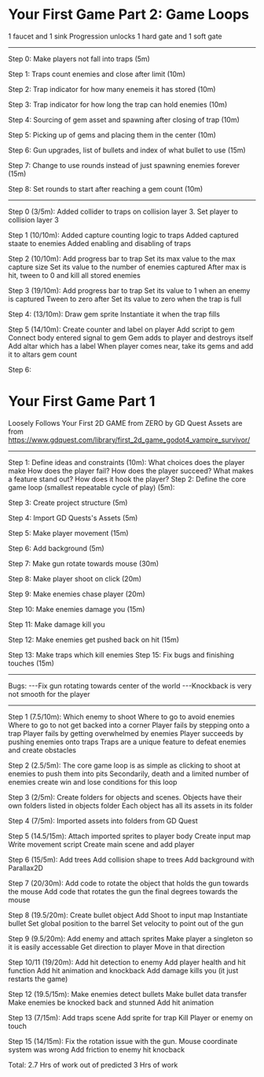 # Your First Game Part 2: Game Loops

1 faucet and 1 sink
Progression unlocks
1 hard gate and 1 soft gate

---
Step 0: Make players not fall into traps (5m)

Step 1: Traps count enemies and close after limit (10m)

Step 2: Trap indicator for how many enemeis it has stored (10m)

Step 3: Trap indicator for how long the trap can hold enemies (10m)

Step 4: Sourcing of gem asset and spawning after closing of trap (10m)

Step 5: Picking up of gems and placing them in the center (10m)

Step 6: Gun upgrades, list of bullets and index of what bullet to use (15m)

Step 7: Change to use rounds instead of just spawning enemies forever (15m)

Step 8: Set rounds to start after reaching a gem count (10m)

---

Step 0 (3/5m):
	Added collider to traps on collision layer 3. Set player to collision layer 3

Step 1 (10/10m):
	Added capture counting logic to traps
	Added captured staate to enemies
	Added enabling and disabling of traps
 
Step 2 (10/10m):
	Add progress bar to trap
	Set its max value to the max capture size
	Set its value to the number of enemies captured
	After max is hit, tween to 0 and kill all stored enemies
	
Step 3 (19/10m):
	Add progress bar to trap
	Set its value to 1 when an enemy is captured
	Tween to zero after
	Set its value to zero when the trap is full
	
Step 4: (13/10m):
	Draw gem sprite
	Instantiate it when the trap fills
	
Step 5 (14/10m):
	Create counter and label on player
	Add script to gem
	Connect body entered signal to gem
	Gem adds to player and destroys itself
	Add altar which has a label
	When player comes near, take its gems and add it to altars gem count
	
Step 6:
	

# Your First Game Part 1

Loosely Follows Your First 2D GAME from ZERO by GD Quest
Assets are from https://www.gdquest.com/library/first_2d_game_godot4_vampire_survivor/

---

Step 1: Define ideas and constraints (10m):
	What choices does the player make
	How does the player fail?
	How does the player succeed?
	What makes a feature stand out? How does it hook the player?
Step 2: Define the core game loop (smallest repeatable cycle of play) (5m): 

Step 3: Create project structure (5m)

Step 4: Import GD Quests's Assets (5m)

Step 5: Make player movement (15m)

Step 6: Add background (5m)

Step 7: Make gun rotate towards mouse (30m)

Step 8: Make player shoot on click (20m)

Step 9: Make enemies chase player (20m)

Step 10: Make enemies damage you (15m)

Step 11: Make damage kill you

Step 12: Make enemies get pushed back on hit (15m)

Step 13: Make traps which kill enemies
Step 15: Fix bugs and finishing touches (15m)

----------------------------

Bugs:
---Fix gun rotating towards center of the world
---Knockback is very not smooth for the player

----------------------------

Step 1 (7.5/10m):
	Which enemy to shoot
	Where to go to avoid enemies
	Where to go to not get backed into a corner
	Player fails by stepping onto a trap
	Player fails by getting overwhelmed by enemies
	Player succeeds by pushing enemies onto traps
	Traps are a unique feature to defeat enemies and create obstacles
	
Step 2 (2.5/5m):
	The core game loop is as simple as clicking to shoot at enemies to push them into pits
	Secondarily, death and a limited number of enemies create win and lose conditions for this loop
	
Step 3 (2/5m):
	Create folders for objects and scenes.
	Objects have their own folders listed in objects folder
	Each object has all its assets in its folder
	
Step 4 (7/5m):
	Imported assets into folders from GD Quest
	
Step 5 (14.5/15m):
	Attach imported sprites to player body
	Create input map
	Write movement script
	Create main scene and add player

Step 6 (15/5m):
	Add trees
	Add collision shape to trees
	Add background with Parallax2D

Step 7 (20/30m):
	Add code to rotate the object that holds the gun towards the mouse
	Add code that rotates the gun the final degrees towards the mouse

Step 8 (19.5/20m):
	Create bullet object
	Add Shoot to input map
	Instantiate bullet
	Set global position to the barrel
	Set velocity to point out of the gun
	
Step 9 (9.5/20m):
	Add enemy and attach sprites
	Make player a singleton so it is easily accessable
	Get direction to player
	Move in that direction
		
Step 10/11 (19/20m):
	Add hit detection to enemy
	Add player health and hit function
	Add hit animation and knockback
	Add damage kills you (it just restarts the game)
	
Step 12 (19.5/15m):
	Make enemies detect bullets
	Make bullet data transfer
	Make enemies be knocked back and stunned
	Add hit animation
	
Step 13 (7/15m):
	Add traps scene
	Add sprite for trap
	Kill Player or enemy on touch
	
Step 15 (14/15m):
	Fix the rotation issue with the gun. Mouse coordinate system was wrong
	Add friction to enemy hit knocback

Total: 2.7 Hrs of work out of predicted 3 Hrs of work

